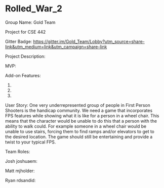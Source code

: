 # Rolled_War_2
Group Name: Gold Team

Project for CSE 442

Gitter Badge: https://gitter.im/Gold_Team/Lobby?utm_source=share-link&utm_medium=link&utm_campaign=share-link


Project Description:

MVP:

Add-on Features:

  1.

  2.

  3.
  
User Story:
  One very underrepresented group of people in First Person Shooters is the handicap community. We need a game that incorporates FPS features while showing what it is like for a person in a wheel chair. This means that the character would be unable to do this that a person with the ability to walk could. For example someone in a wheel chair would be unable to use stairs, forcing them to find ramps and/or elevators to get to the desired location. The game should still be entertaining and provide a twist to your typical FPS.

Team Roles:

  Josh joshuaem:
  
  Matt mjholder:
  
  Ryan rdsandid:


